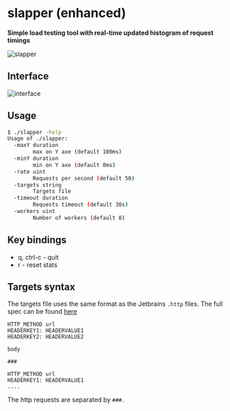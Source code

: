 # slapper (enhanced)

__Simple load testing tool with real-time updated histogram of request timings__

![slapper](img/example.gif)

## Interface

![interface](img/interface.png)

## Usage
```bash
$ ./slapper -help
Usage of ./slapper:
  -maxY duration
    	max on Y axe (default 100ms)
  -minY duration
    	min on Y axe (default 0ms)
  -rate uint
    	Requests per second (default 50)
  -targets string
    	Targets file
  -timeout duration
    	Requests timeout (default 30s)
  -workers uint
    	Number of workers (default 8)

```

## Key bindings
* q, ctrl-c - quit
* r - reset stats

## Targets syntax

The targets file uses the same format as the Jetbrains `.http` files.
The full spec can be found [here](https://www.jetbrains.com/help/idea/exploring-http-syntax.html#short-form-for-get-requests)

	HTTP_METHOD url
	HEADERKEY1: HEADERVALUE1
	HEADERKEY2: HEADERVALUE2
	
	body
	
	###
	
	HTTP_METHOD url
	HEADERKEY1: HEADERVALUE1
	....
	
The http requests are separated by `###`.
